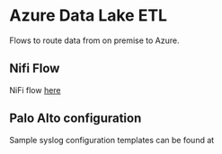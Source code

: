 # Azure Data Lake ETL
Flows to route data from on premise to Azure.

## Nifi Flow
NiFi flow [here](https://github.com/seyed-nouraie/Azure-Data-Lake-ETL/tree/main/Nifi)

## Palo Alto configuration
Sample syslog configuration templates can be found at 
